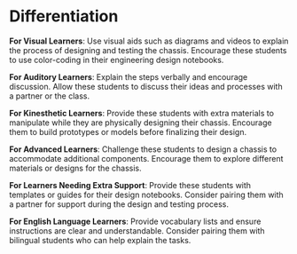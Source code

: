 # Differentiation

**For Visual Learners**: Use visual aids such as diagrams and videos to explain the process of designing and testing the chassis. Encourage these students to use color-coding in their engineering design notebooks.

**For Auditory Learners**: Explain the steps verbally and encourage discussion. Allow these students to discuss their ideas and processes with a partner or the class.

**For Kinesthetic Learners**: Provide these students with extra materials to manipulate while they are physically designing their chassis. Encourage them to build prototypes or models before finalizing their design.

**For Advanced Learners**: Challenge these students to design a chassis to accommodate additional components. Encourage them to explore different materials or designs for the chassis.

**For Learners Needing Extra Support**: Provide these students with templates or guides for their design notebooks. Consider pairing them with a partner for support during the design and testing process.

**For English Language Learners**: Provide vocabulary lists and ensure instructions are clear and understandable. Consider pairing them with bilingual students who can help explain the tasks.